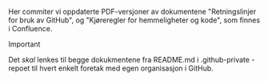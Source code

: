 Her commiter vi oppdaterte PDF-versjoner av dokumentene "Retningslinjer for bruk av GitHub", og "Kjøreregler for hemmeligheter og kode", som finnes i Confluence.

> [!IMPORTANT]
> Det _skal_ lenkes til begge dokukmentene fra README.md i .github-private -repoet til hvert enkelt foretak med egen organisasjon i GitHub.
